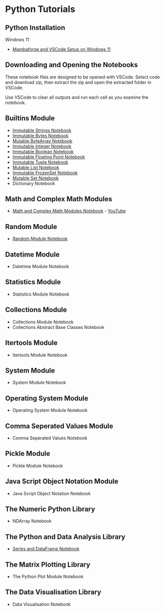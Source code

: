 # Python Tutorials

## Python Installation

Windows 11 

* [Mambaforge and VSCode Setup on Windows 11](./mambaforge_install/readme.md)

## Downloading and Opening the Notebooks

These notebook files are designed to be opened with VSCode. Select code and download zip, then extract the zip and open the extracted folder in VSCode.

Use VSCode to clear all outputs and run each cell as you examine the notebook.

## Builtins Module

* [Immutable Strings Notebook](./builtins_module_str/notebook.ipynb)
* [Immutable Bytes Notebook](./builtins_module_bytes/notebook.ipynb)
* [Mutable ByteArray Notebook](./builtins_module_bytearray/notebook.ipynb)
* [Immutable Integer Notebook](./builtins_module_int/notebook.ipynb)
* [Immutable Boolean Notebook](./builtins_module_bool/notebook.ipynb)
* [Immutable Floating Point Notebook](./builtins_module_float/notebook.ipynb)
* [Immutable Tuple Notebook](./builtins_module_tuple/notebook.ipynb)
* [Mutable List Notebook](./builtins_module_list/notebook.ipynb)
* [Immutable FrozenSet Notebook](./builtins_module_frozenset/notebook.ipynb)
* [Mutable Set Notebook](./builtins_module_set/notebook.ipynb)
* Dictionary Notebook

## Math and Complex Math Modules

* [Math and Complex Math Modules Notebook](./math_module/notebook.ipynb) - [YouTube](https://www.youtube.com/watch?v=lUUWlRSQt9s)

## Random Module

* [Random Module Notebook](./random_module/notebook.ipynb)

## Datetime Module

* Datetime Module Notebook

## Statistics Module

* Statistics Module Notebook

## Collections Module

* Collections Module Notebook
* Collections Abstract Base Classes Notebook

## Itertools Module

* Itertools Module Notebook

## System Module

* System Module Notebook

## Operating System Module

* Operating System Module Notebook

## Comma Seperated Values Module

* Comma Seperated Values Notebook

## Pickle Module

* Pickle Module Notebook

## Java Script Object Notation Module

* Java Script Object Notation Notebook

## The Numeric Python Library

* NDArray Notebook

## The Python and Data Analysis Library

* [Series and DataFrame Notebook](./pandas_library/notebook.ipynb)

## The Matrix Plotting Library

* The Python Plot Module Notebook

## The Data Visualisation Library

* Data Visualisation Notebook
